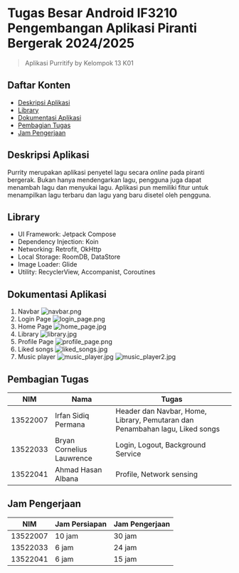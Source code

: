 # Tugas Besar Android IF3210 Pengembangan Aplikasi Piranti Bergerak 2024/2025
> Aplikasi Purritify by Kelompok 13 K01

## Daftar Konten
* [Deskripsi Aplikasi](#deskripsi-aplikasi)
* [Library](#library)
* [Dokumentasi Aplikasi](#dokumentasi-aplikasi)
* [Pembagian Tugas](#pembagian-tugas)
* [Jam Pengerjaan](#jam-pengerjaan)

## Deskripsi Aplikasi
Purrity merupakan aplikasi penyetel lagu secara _online_ pada piranti bergerak. Bukan hanya mendengarkan lagu, 
pengguna juga dapat menambah lagu dan menyukai lagu. Aplikasi pun memiliki fitur untuk menampilkan lagu terbaru dan lagu yang baru disetel oleh pengguna.

## Library
- UI Framework: Jetpack Compose
- Dependency Injection: Koin
- Networking: Retrofit, OkHttp
- Local Storage: RoomDB, DataStore
- Image Loader: Glide
- Utility: RecyclerView, Accompanist, Coroutines

## Dokumentasi Aplikasi
1. Navbar
   ![navbar.png](assets%2Fnavbar.png)
2. Login Page
   ![login_page.png](assets%2Flogin_page.png)
3. Home Page
   ![home_page.jpg](assets%2Fhome_page.jpg)
4. Library
   ![library.jpg](assets%2Flibrary.jpg)
5. Profile Page
   ![profile_page.png](assets%2Fprofile_page.png)
6. Liked songs
   ![liked_songs.jpg](assets%2Fliked_songs.jpg)
7. Music player
   ![music_player.jpg](assets%2Fmusic_player.jpg)
   ![music_player2.jpg](assets%2Fmusic_player2.jpg)

## Pembagian Tugas
| NIM      | Nama                      | Tugas                                                                        |
|----------|---------------------------|------------------------------------------------------------------------------|
| 13522007 | Irfan Sidiq Permana       | Header dan Navbar, Home, Library, Pemutaran dan Penambahan lagu, Liked songs |
| 13522033 | Bryan Cornelius Lauwrence | Login, Logout, Background Service                                            |
| 13522041 | Ahmad Hasan Albana        | Profile, Network sensing                                                     |

## Jam Pengerjaan
| NIM      | Jam Persiapan | Jam Pengerjaan |
|----------|---------------|----------------|
| 13522007 | 10 jam        | 30 jam         |
| 13522033 | 6 jam         | 24 jam         |
| 13522041 | 6 jam         | 15 jam         |